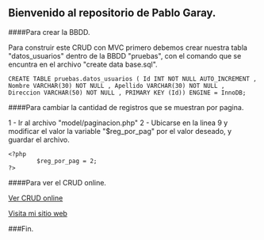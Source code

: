 ## Bienvenido al repositorio de Pablo Garay.

####Para crear la BBDD.

Para construir este CRUD con MVC primero debemos crear nuestra tabla &quot;datos_usuarios&quot; dentro de la BBDD &quot;pruebas&quot;, con el comando que se encuntra en el archivo &quot;create data base.sql&quot;.

    CREATE TABLE pruebas.datos_usuarios ( Id INT NOT NULL AUTO_INCREMENT , Nombre VARCHAR(30) NOT NULL , Apellido VARCHAR(30) NOT NULL , Direccion VARCHAR(50) NOT NULL , PRIMARY KEY (Id)) ENGINE = InnoDB;

####Para cambiar la cantidad de registros que se muestran por pagina.

1 - Ir al archivo &quot;model/paginacion.php&quot;
2 - Ubicarse en la linea 9 y modificar el valor la variable &quot;$reg_por_pag&quot; por el valor deseado, y guardar el archivo.

    <?php
			$reg_por_pag = 2;
    ?>

####Para ver el CRUD online.

[Ver CRUD online](https://pablogaray.com.ar/portfolio/crud_con_paginacion_mvc/)

[Visita mi sitio web](https://pablogaray.com.ar)

###Fin.